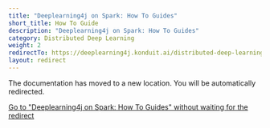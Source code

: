 ```yaml
---
title: "Deeplearning4j on Spark: How To Guides"
short_title: How To Guide
description: "Deeplearning4j on Spark: How To Guides"
category: Distributed Deep Learning
weight: 2
redirectTo: https://deeplearning4j.konduit.ai/distributed-deep-learning/howto
layout: redirect
---
```


The documentation has moved to a new location. You will be automatically redirected.
            
[Go to "Deeplearning4j on Spark: How To Guides" without waiting for the redirect](https://deeplearning4j.konduit.ai/distributed-deep-learning/howto)

        